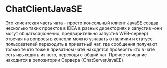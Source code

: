 # ChatClientJavaSE
Это клиентская часть чата  - просто консольный клиент JavaSE
создав несколько таких проектов в IDEA в разных директориях и запустив -они могут общаться(конечно, предварительно запустив WEB-сервер)
отвечая на вопросы в консоли можно узнавать о наличии и статусе пользователей
переходить в приватный чат, где сообщения получают только те кто тоже в приватном чате находятся
проверять кто в чате есть ивыходить из него, переходя с общий чат.
Прочее описание находится в репозитории Сервера (ChatServerJavaEE)

